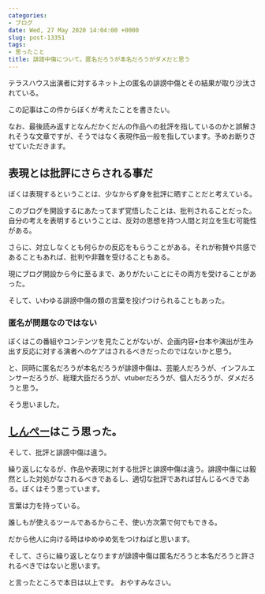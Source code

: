 ```yaml
---
categories:
- ブログ
date: Wed, 27 May 2020 14:04:00 +0000
slug: post-13351
tags:
- 思ったこと
title: 誹謗中傷について。匿名だろうが本名だろうがダメだと思う
---
```


テラスハウス出演者に対するネット上の匿名の誹謗中傷とその結果が取り沙汰されている。

この記事はこの件からぼくが考えたことを書きたい。

なお、最後読み返すとなんだかくだんの作品への批評を指しているのかと誤解されそうな文章ですが、そうではなく表現作品一般を指しています。予めお断りさせていただきます。

<h2>表現とは批評にさらされる事だ</h2>
ぼくは表現するということは、少なからず身を批評に晒すことだと考えている。

このブログを開設するにあたってまず覚悟したことは、批判されることだった。自分の考えを表明するということは、反対の思想を持つ人間と対立を生む可能性がある。

さらに、対立しなくとも何らかの反応をもらうことがある。それが称賛や共感であることもあれば、批判や非難を受けることもある。

現にブログ開設から今に至るまで、ありがたいことにその両方を受けることがあった。

そして、いわゆる誹謗中傷の類の言葉を投げつけられることもあった。

<h3>匿名が問題なのではない</h3>
ぼくはこの番組やコンテンツを見たことがないが、企画内容•台本や演出が生み出す反応に対する演者へのケアはされるべきだったのではないかと思う。

と、同時に匿名だろうが本名だろうが誹謗中傷は、芸能人だろうが、インフルエンサーだろうが、総理大臣だろうが、vtuberだろうが、個人だろうが、ダメだろうと思う。

そう思いました。

<h2><a href="https://twitter.com/s_s_p_y">しんぺー</a>はこう思った。</h2>

そして、批評と誹謗中傷は違う。

繰り返しになるが、作品や表現に対する批評と誹謗中傷は違う。誹謗中傷には毅然とした対処がなされるべきであるし、適切な批評であれば甘んじるべきである。ぼくはそう思っています。

言葉は力を持っている。

誰しもが使えるツールであるからこそ、使い方次第で何でもできる。

だから他人に向ける時はゆめゆめ気をつけねばと思います。

そして、さらに繰り返しとなりますが誹謗中傷は匿名だろうと本名だろうと許されるべきではないと思います。


と言ったところで本日は以上です。
おやすみなさい。